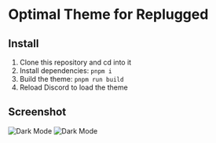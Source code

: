 # Optimal Theme for Replugged

## Install
1. Clone this repository and cd into it
1. Install dependencies: `pnpm i`
1. Build the theme: `pnpm run build`
1. Reload Discord to load the theme

## Screenshot
![Dark Mode](https://kawaiizenbo.me/assets/optimal-dark.png)
![Dark Mode](https://kawaiizenbo.me/assets/optimal-light.png)
